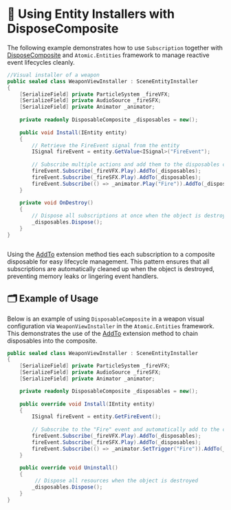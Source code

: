 # 📌 Using Entity Installers with DisposeComposite

The following example demonstrates how to use `Subscription` together
with [DisposeComposite](../Utils/DisposableComposite.md) and `Atomic.Entities` framework to manage reactive event
lifecycles cleanly.

```csharp
//Visual installer of a weapon
public sealed class WeaponViewInstaller : SceneEntityInstaller
{
    [SerializeField] private ParticleSystem _fireVFX;
    [SerializeField] private AudioSource _fireSFX;
    [SerializeField] private Animator _animator;
    
    private readonly DisposableComposite _disposables = new();
    
    public void Install(IEntity entity)
    {
        // Retrieve the FireEvent signal from the entity
        ISignal fireEvent = entity.GetValue<ISignal>("FireEvent");
        
        // Subscribe multiple actions and add them to the disposables composite
        fireEvent.Subscribe(_fireVFX.Play).AddTo(_disposables);
        fireEvent.Subscribe(_fireSFX.Play).AddTo(_disposables);
        fireEvent.Subscribe(() => _animator.Play("Fire")).AddTo(_disposables);
    }
    
    private void OnDestroy()
    {
        // Dispose all subscriptions at once when the object is destroyed
        _disposables.Dispose();
    }
}



```

Using the [AddTo](../Utils/Extensions.md#addtoidisposable-disposablecomposite) extension method ties each subscription
to a composite disposable for easy lifecycle management. This pattern ensures that all subscriptions are automatically
cleaned up when the object is destroyed, preventing memory
leaks or lingering event handlers.



## 🗂 Example of Usage

Below is an example of using `DisposableComposite` in a weapon visual configuration via `WeaponViewInstaller` in the
`Atomic.Entities` framework. This demonstrates the use of
the [AddTo](Extensions.md/#addtoidisposable-disposablecomposite) extension method to chain disposables into the
composite.

```csharp
public sealed class WeaponViewInstaller : SceneEntityInstaller
{
    [SerializeField] private ParticleSystem _fireVFX;
    [SerializeField] private AudioSource _fireSFX;
    [SerializeField] private Animator _animator;

    private readonly DisposableComposite _disposables = new();
    
    public override void Install(IEntity entity)
    {
        ISignal fireEvent = entity.GetFireEvent();
        
        // Subscribe to the "Fire" event and automatically add to the composite
        fireEvent.Subscribe(_fireVFX.Play).AddTo(_disposables);
        fireEvent.Subscribe(_fireSFX.Play).AddTo(_disposables);
        fireEvent.Subscribe(() => _animator.SetTrigger("Fire")).AddTo(_disposables);
    }
    
    public override void Uninstall()
    {
         // Dispose all resources when the object is destroyed
        _disposables.Dispose();
    }
}
```